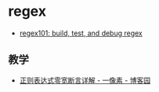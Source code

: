 regex
===

- [regex101: build, test, and debug regex](https://regex101.com/)

## 教学

- [正则表达式零宽断言详解 - 一像素 - 博客园](https://www.cnblogs.com/onepixel/articles/7717789.html)